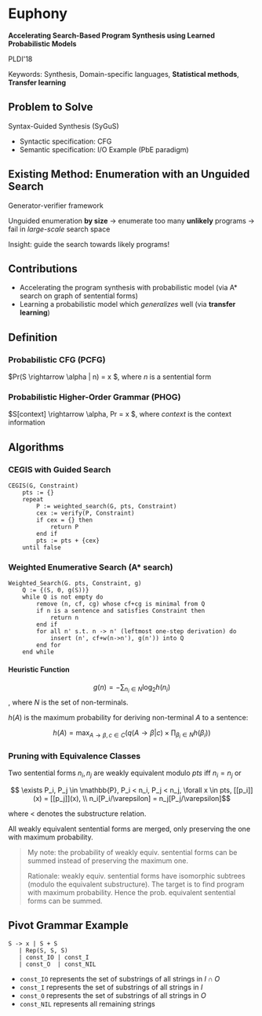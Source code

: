 # Euphony

**Accelerating Search-Based Program Synthesis using Learned Probabilistic Models**

PLDI'18

Keywords: Synthesis, Domain-specific languages, **Statistical methods**, **Transfer learning**

## Problem to Solve

Syntax-Guided Synthesis (SyGuS)

- Syntactic specification: CFG
- Semantic specification: I/O Example (PbE paradigm)

## Existing Method: Enumeration with an Unguided Search

Generator-verifier framework

Unguided enumeration **by size** → enumerate too many **unlikely** programs → fail in *large-scale* search space

Insight: guide the search towards likely programs!

## Contributions

- Accelerating the program synthesis with probabilistic model (via A* search on graph of sentential forms)
- Learning a probabilistic model which *generalizes* well (via **transfer learning**)

## Definition

### Probabilistic CFG (PCFG)

$Pr(S \rightarrow \alpha | n) = x $, where $n$ is a sentential form

### Probabilistic Higher-Order Grammar (PHOG)

$S[context] \rightarrow \alpha, Pr = x $, where $context$ is the context information

## Algorithms

### CEGIS with Guided Search

```
CEGIS(G, Constraint)
	pts := {}
	repeat
		P := weighted_search(G, pts, Constraint)
		cex := verify(P, Constraint)
		if cex = {} then
			return P
		end if
		pts := pts + {cex}
	until false
```

### Weighted Enumerative Search (A* search)

```
Weighted_Search(G. pts, Constraint, g)
	Q := {(S, 0, g(S))}
	while Q is not empty do
		remove (n, cf, cg) whose cf+cg is minimal from Q
		if n is a sentence and satisfies Constraint then
			return n
		end if
		for all n' s.t. n -> n' (leftmost one-step derivation) do
			insert (n', cf+w(n->n'), g(n')) into Q
		end for
	end while
```

#### Heuristic Function

$$ g(n) = - \sum_{n_i \in N} \log_2 h(n_i) $$, where $N$ is the set of non-terminals.

$h(A)$ is the maximum probability for deriving non-terminal $A$ to a sentence:

$$ h(A) = \max_{A \rightarrow \beta, c \in C} \left(q(A \rightarrow \beta | c) \times \prod_{\beta_i \in N} h(\beta_i) \right)$$

### Pruning with Equivalence Classes

Two sentential forms $n_i, n_j$ are weakly equivalent modulo $pts$ iff $n_i = n_j$ or

$$ \exists P_i, P_j \in \mathbb{P}, P_i < n_i, P_j < n_j, \forall x \in pts, [[p_i]](x) = [[p_j]](x), \\ n_i[P_i/\varepsilon] = n_j[P_j/\varepsilon]$$

where $<$ denotes the substructure relation.

All weakly equivalent sentential forms are merged, only preserving the one with maximum probability.

> My note: the probability of weakly equiv. sentential forms can be summed instead of preserving the maximum one.
>
> Rationale: weakly equiv. sentential forms have isomorphic subtrees (modulo the equivalent substructure). The target is to find program with maximum probability. Hence the prob. equivalent sentential forms can be summed.

## Pivot Grammar Example

```
S -> x | S + S
   | Rep(S, S, S)
   | const_IO | const_I
   | const_O  | const_NIL
```

- `const_IO` represents the set of substrings of all strings in $I \cap O$
- `const_I` represents the set of substrings of all strings in $I$
- `const_O` represents the set of substrings of all strings in $O$
- `const_NIL` represents all remaining strings